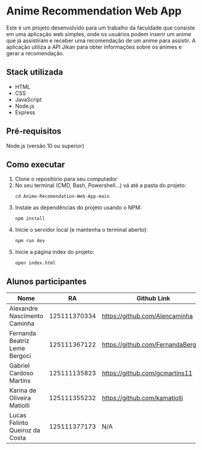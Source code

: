 # Anime Recommendation Web App

Este é um projeto desenvolvido para um trabalho da faculdade que consiste em uma aplicação web simples, onde os usuários podem inserir um anime que já assistiram e receber uma recomendação de um anime para assistir. A aplicação utiliza a API Jikan para obter informações sobre os animes e gerar a recomendação.

## Stack utilizada

- HTML
- CSS
- JavaScript
- Node.js
- Express

## Pré-requisitos
Node.js (versão 10 ou superior)

## Como executar
1. Clone o repositório para seu computador
2. No seu terminal (CMD, Bash, Powershell...) vá até a pasta do projeto:
    ```
    cd Anime-Recomendation-Web-App-main
    ```
3. Instale as dependências do projeto usando o NPM:
    ```
    npm install
    ```
4. Inicie o servidor local (e mantenha o terminal aberto):
    ```
    npm run dev
    ```
5. Inicie a página index do projeto:
    ```
    open index.html
    ```

## Alunos participantes

| Nome                           | RA           | Github Link                        |
|--------------------------------|--------------|------------------------------------|
| Alexandre Nascimento Caminha   | 125111370334 | https://github.com/Alencaminha     |
| Fernanda Beatriz Leme Bergoci  | 125111367122 | https://github.com/FernandaBergoci |
| Gabriel Cardoso Martins        | 125111135823 | https://github.com/gcmartins11     |
| Karina de Oliveira Matiolli    | 125111355232 | https://github.com/kamatiolli      |
| Lucas Felinto Queiroz da Costa | 125111377173 | N/A                                |